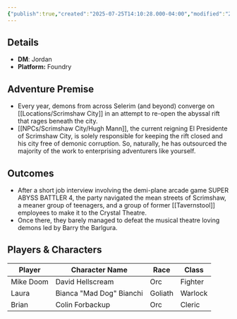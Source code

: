 ```yaml
---
{"publish":true,"created":"2025-07-25T14:10:28.000-04:00","modified":"2025-07-27T17:14:59.000-04:00","published":"2025-07-27T17:14:59.000-04:00","cssclasses":"","DM":"Jordan","Players":["Mike Doom","Laura","Brian"],"Platform":"Foundry"}
---
```


## Details
- **DM**: Jordan
- **Platform:** Foundry

## Adventure Premise
- Every year, demons from across Selerim (and beyond) converge on [[Locations/Scrimshaw City]] in an attempt to re-open the abyssal rift that rages beneath the city.
- [[NPCs/Scrimshaw City/Hugh Mann]], the current reigning El Presidente of Scrimshaw City, is solely responsible for keeping the rift closed and his city free of demonic corruption. So, naturally, he has outsourced the majority of the work to enterprising adventurers like yourself.

## Outcomes
- After a short job interview involving the demi-plane arcade game SUPER ABYSS BATTLER 4, the party navigated the mean streets of Scrimshaw, a meaner group of teenagers, and a group of former [[Tavernstool]] employees to make it to the Crystal Theatre.
- Once there, they barely managed to defeat the musical theatre loving demons led by Barry the Barlgura.

## Players & Characters
| Player              | Character Name           | Race    | Class   |
| ------------------- | ------------------------ | ------- | ------- |
| Mike Doom | David Hellscream         | Orc     | Fighter |
| Laura | Bianca "Mad Dog" Bianchi | Goliath | Warlock |
| Brian | Colin Forbackup          | Orc     | Cleric  |
